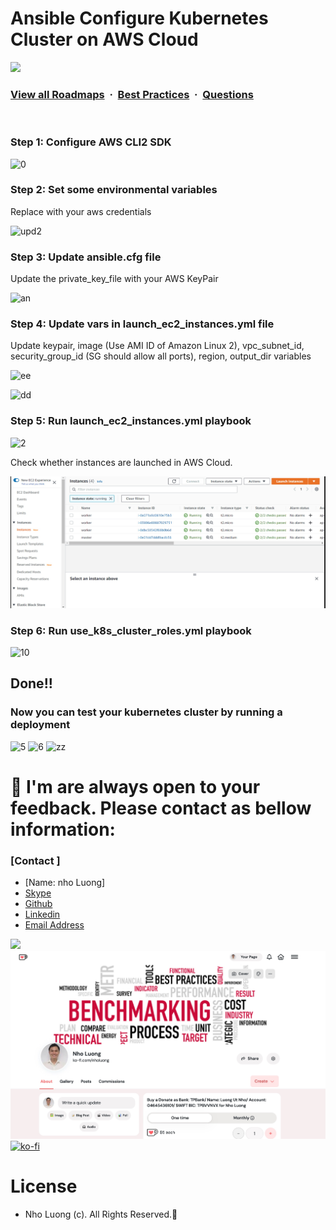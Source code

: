 # Ansible Configure Kubernetes Cluster on AWS Cloud
![](https://i.imgur.com/waxVImv.png)
### [View all Roadmaps](https://github.com/nholuongut/all-roadmaps) &nbsp;&middot;&nbsp; [Best Practices](https://github.com/nholuongut/all-roadmaps/blob/main/public/best-practices/) &nbsp;&middot;&nbsp; [Questions](https://www.linkedin.com/in/nholuong/)
<br/>

### Step 1: Configure AWS CLI2 SDK
![0](https://user-images.githubusercontent.com/61789893/126860834-8f4bf522-0c1f-4cba-b6d4-6a185033701f.png)

### Step 2: Set some environmental variables
Replace with your aws credentials

![upd2](https://user-images.githubusercontent.com/61789893/126860849-2cdf5038-85d6-474f-a66b-269bdcf00b9d.png)

### Step 3: Update ansible.cfg file
Update the private_key_file with your AWS KeyPair

![an](https://user-images.githubusercontent.com/61789893/127128926-9726364b-303f-40d8-815d-c82343dd993e.png)

### Step 4: Update vars in launch_ec2_instances.yml file
Update keypair, image (Use AMI ID of Amazon Linux 2), vpc_subnet_id, security_group_id (SG should allow all ports), region, output_dir variables

![ee](https://user-images.githubusercontent.com/61789893/126861120-8d52f03f-4e77-4b5e-8f9d-45e35a3f331a.png)

![dd](https://user-images.githubusercontent.com/61789893/126861124-7c06530b-8c1d-4342-a2ce-38d98dc3cff6.png)

### Step 5: Run launch_ec2_instances.yml playbook
![2](https://user-images.githubusercontent.com/61789893/126861205-c85d1bad-f6d5-4e17-aade-ba1b7cae9773.png)

Check whether instances are launched in AWS Cloud.

![1](ec2.jpg)


### Step 6: Run use_k8s_cluster_roles.yml playbook

![10](https://user-images.githubusercontent.com/61789893/127129134-cc69950f-529d-4071-b291-cb57cc62a3b9.png)

## Done!! 

### Now you can test your kubernetes cluster by running a deployment
![5](https://user-images.githubusercontent.com/61789893/126861535-015f8af5-8266-4272-8099-af6dd1705610.png)
![6](https://user-images.githubusercontent.com/61789893/126861540-3f29563f-b3df-42c2-b4dd-74af2ab02b8e.png)
![zz](https://user-images.githubusercontent.com/61789893/126861547-65957df8-a749-4ddc-ac47-ef873ce0a1ce.png)


# 🚀 I'm are always open to your feedback.  Please contact as bellow information:
### [Contact ]
* [Name: nho Luong]
* [Skype](luongutnho_skype)
* [Github](https://github.com/nholuongut/)
* [Linkedin](https://www.linkedin.com/in/nholuong/)
* [Email Address](luongutnho@hotmail.com)

![](https://i.imgur.com/waxVImv.png)
![](Donate.png)
[![ko-fi](https://ko-fi.com/img/githubbutton_sm.svg)](https://ko-fi.com/nholuong)

# License
* Nho Luong (c). All Rights Reserved.🌟